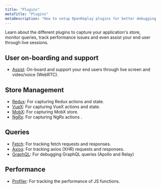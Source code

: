 ```yaml
---
title: "Plugins"
metaTitle: "Plugins"
metaDescription: "How to setup OpenReplay plugins for better debugging your app and assisting your end users."
---
```


Learn about the different plugins to capture your application's store, monitor queries, track performance issues and even assist your end user through live sessions.

## User on-boarding and support
- [Assist](/plugins/assist): On-board and support your end users through live screen and video/voice (WebRTC).

## Store Management
- [Redux](/plugins/redux): For capturing Redux actions and state.
- [VueX](/plugins/vuex): For capturing VueX actions and state.
- [MobX](/plugins/mobx): For capturing MobX store.
- [NgRx](/plugins/ngrx): For capturing NgRx actions .

## Queries
- [Fetch](/plugins/fetch): For tracking fetch requests and responses.
- [Axios](/plugins/axios): For tracking axios (XHR) requests and responses.
- [GraphQL](/plugins/graphql): For debugging GraphQL queries (Apollo and Relay)

## Performance
- [Profiler](/plugins/profiler): For tracking the performance of JS functions.
